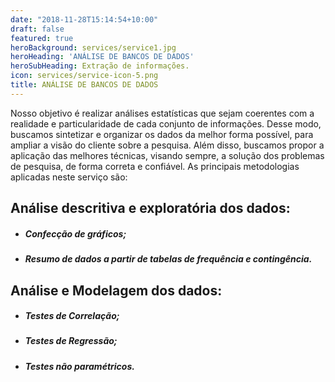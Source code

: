 ```yaml
---
date: "2018-11-28T15:14:54+10:00"
draft: false
featured: true
heroBackground: services/service1.jpg
heroHeading: 'ANÁLISE DE BANCOS DE DADOS'
heroSubHeading: Extração de informações.
icon: services/service-icon-5.png
title: ANÁLISE DE BANCOS DE DADOS
---
```


Nosso objetivo é realizar análises estatísticas que sejam coerentes com a realidade e particularidade de cada conjunto de informações. Desse modo, buscamos sintetizar e organizar os dados da melhor forma possível, para ampliar a visão do cliente sobre a pesquisa. Além disso, buscamos propor a aplicação das melhores técnicas, visando sempre, a solução dos problemas de pesquisa, de forma correta e
confiável. As principais metodologias aplicadas neste serviço são:

## Análise descritiva e exploratória dos dados:

- ##### Confecção de gráficos;
- ##### Resumo de dados a partir de tabelas de frequência e contingência.

## Análise e Modelagem dos dados:

- ##### Testes de Correlação;
- ##### Testes de Regressão;
- ##### Testes não paramétricos.

